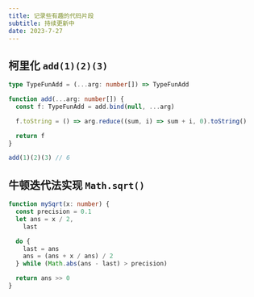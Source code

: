 ```yaml
---
title: 记录些有趣的代码片段
subtitle: 持续更新中
date: 2023-7-27
---
```


<PageTitle />

## 柯里化 `add(1)(2)(3)`

```ts
type TypeFunAdd = (...arg: number[]) => TypeFunAdd

function add(...arg: number[]) {
  const f: TypeFunAdd = add.bind(null, ...arg)

  f.toString = () => arg.reduce((sum, i) => sum + i, 0).toString()

  return f
}

add(1)(2)(3) // 6
```

## 牛顿迭代法实现 `Math.sqrt()`

```ts
function mySqrt(x: number) {
  const precision = 0.1
  let ans = x / 2,
    last

  do {
    last = ans
    ans = (ans + x / ans) / 2
  } while (Math.abs(ans - last) > precision)

  return ans >> 0
}
```
